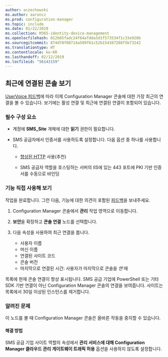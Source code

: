 ```yaml
---
author: aczechowski
ms.author: aaroncz
ms.prod: configuration-manager
ms.topic: include
ms.date: 01/22/2019
ms.collection: M365-identity-device-management
ms.openlocfilehash: 012b85fadc24f64afdda3d1f573534f1c33e920b
ms.sourcegitcommit: 874d78f08714a509f61c52b154387268f5b73242
ms.translationtype: HT
ms.contentlocale: ko-KR
ms.lasthandoff: 02/12/2019
ms.locfileid: "56143159"
---
```

## <a name="bkmk_console"></a> 최근에 연결된 콘솔 보기 
<!--3699367-->

[UserVoice 피드백](https://configurationmanager.uservoice.com/forums/300492-ideas/suggestions/12508299-active-admin-consoles)에 따라 이제 Configuration Manager 콘솔에 대한 가장 최근의 연결을 볼 수 있습니다. 보기에는 활성 연결 및 최근에 연결된 연결이 포함되어 있습니다. 


### <a name="prerequisites"></a>필수 구성 요소

- 계정에 **SMS_Site** 개체에 대한 **읽기** 권한이 필요합니다.  

- SMS 공급자에서 인증서를 사용하도록 설정합니다.<!--SCCMDocs-pr issue 3135--> 다음 옵션 중 하나를 사용합니다.  

    - [향상된 HTTP](/sccm/core/plan-design/hierarchy/enhanced-http) 사용(추천)  

    - SMS 공급자 역할을 호스팅하는 서버의 IIS에 있는 443 포트에 PKI 기반 인증서를 수동으로 바인딩  


### <a name="try-it-out"></a>기능 직접 사용해 보기

작업을 완료합니다. 그런 다음, 기능에 대한 의견이 포함된 [피드백](/sccm/core/understand/find-help#product-feedback)을 보내주세요.

1. Configuration Manager 콘솔에서 **관리** 작업 영역으로 이동합니다.  

2. **보안**을 확장하고 **콘솔 연결** 노드를 선택합니다.  

3. 다음 속성을 사용하여 최근 연결을 봅니다.  

    - 사용자 이름
    - 머신 이름
    - 연결된 사이트 코드
    - 콘솔 버전
    - 마지막으로 연결된 시간: 사용자가 마지막으로 콘솔을 *연* 때

목록에 현재 콘솔 연결이 항상 표시됩니다. SMS 공급 기업에 PowerShell 또는 기타 SDK 기반 연결이 아닌 Configuration Manager 콘솔의 연결을 보여줍니다. 사이트는 목록에서 30일 이상된 인스턴스를 제거합니다.


### <a name="known-issue"></a>알려진 문제

이 노드를 볼 때 Configuration Manager 콘솔은 올바른 작동을 중지할 수 있습니다. 

#### <a name="workaround"></a>해결 방법
SMS 공급 기업 사이트 역할의 속성에서 **관리 서비스에 대해 Configuration Manager 클라우드 관리 게이트웨이 트래픽 허용** 옵션을 사용하지 않도록 설정합니다.

